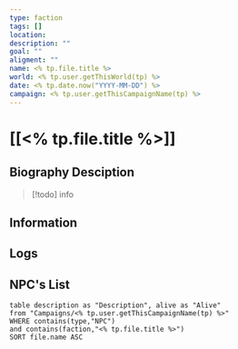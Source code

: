 ```yaml
---
type: faction
tags: []
location: 
description: ""
goal: ""
aligment: ""
name: <% tp.file.title %>
world: <% tp.user.getThisWorld(tp) %>
date: <% tp.date.now("YYYY-MM-DD") %>
campaign: <% tp.user.getThisCampaignName(tp) %>
---
```

# [[<% tp.file.title %>]]
## Biography Desciption

> [!todo] info

## Information


## Logs


## NPC's List

```dataview
table description as "Description", alive as "Alive"
from "Campaigns/<% tp.user.getThisCampaignName(tp) %>"
WHERE contains(type,"NPC") 
and contains(faction,"<% tp.file.title %>")
SORT file.name ASC
```